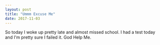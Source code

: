 ```yaml
---
layout: post
title: "Ummm Excuse Me"
date: 2017-11-03
---
```


So today I woke up pretty late and almost missed school. I had a test today and I'm pretty sure I failed it. God Help Me.
